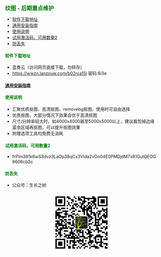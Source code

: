 
<b><font color=green size=4>
纹图 -  后期重点维护
</font></b>

- [软件下载地址](#软件下载地址)
- [通用安装指南](#通用安装指南)
- [使用说明](#使用说明)
- [试用激活码，可用数量2](#试用激活码可用数量2)
- [防丢失](#防丢失)



#### <font color=green>软件下载地址</font>
- 蓝奏云（访问网页直接下载，勿转存）
- https://wwzn.lanzouw.com/b02rca15i 密码:6i3e

#### [通用安装指南](../../univer/install.md)

#### <font color=green>使用说明</font>
- 汇聚优质抠图、高清抠图、removebg抠图，使用时可自由选择
- 优质抠图，大部分情况下效果会优于高清抠图
- 尺寸/分辨率较大时，如4000x4000甚至5000x5000以上，建议裁剪掉边缘富余区域再抠图，可以提升抠图效果
- 附赠选项工具均免费无消耗

#### <font color=green>试用激活码，可用数量2</font>
- frPim381k6wS3dvz3LaOp38qCx3VIda2vOn04E0PMDjdM7x81GutQEOG8606cb3c


#### <font color=green>防丢失</font>
- 公众号：生长之树
<center><img src="../../../assets/qrcode_for.jpg" width="200px"></center>
